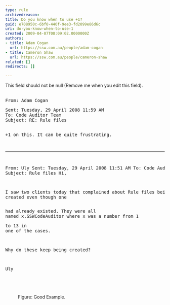 ```yaml
---
type: rule
archivedreason: 
title: Do you know when to use +1?
guid: e708950c-6bf0-440f-9ee3-fd2099e86d6c
uri: do-you-know-when-to-use-1
created: 2009-04-07T08:09:02.0000000Z
authors:
- title: Adam Cogan
  url: https://ssw.com.au/people/adam-cogan
- title: Cameron Shaw
  url: https://ssw.com.au/people/cameron-shaw
related: []
redirects: []

---
```



This field should not be null (Remove me when you edit this field).
<br><excerpt class='endintro'></excerpt><br>
<dl><pre><span class="ms-rteCustom-GreyBox">From&#58; Adam Cogan <pre>Sent&#58; Tuesday, 29 April 2008 11&#58;59 AM
To&#58; Code Auditor Team
Subject&#58; RE&#58; Rule files

+1 on this. It can be quite frustrating.
________________________________________
From&#58; Uly
Sent&#58; Tuesday, 29 April 2008 11&#58;51 AM
To&#58; Code Auditor Team
Subject&#58; Rule files
Hi,
 
I saw two clients today that complained about Rule files being created even though one </pre><pre>had already existed. They were all named x.SSWCodeAuditor where x was a number from 1 </pre><pre>to 13 in one of the cases.
 
Why do these keep being created?
 
Uly</pre></span></pre><pre>&#160;</pre>
<dd><span class="ms-rteCustom-FigureGood">Figure&#58; Good Example. </span></dd></dl>


